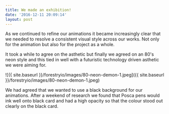 ```yaml
---
title: We made an exhibition!
date: '2016-12-11 20:09:14'
layout: post
---
```

As we continued to refine our animations it became increasingly clear that we needed to resolve a consistent visual style across our works. Not only for the animation but also for the project as a whole.

It took a while to agree on the asthetic but finally we agreed on an 80's neon style and this tied in well with a futuristic technology driven asthetic we were aiming for.

![{{ site.baseurl }}/forestryio/images/80-neon-demon-1.jpeg]({{ site.baseurl }}/forestryio/images/80-neon-demon-1.jpeg)

We had agreed that we wanted to use a black background for our animations. After a weekend of research we found that Posca pens would ink well onto black card and had a high opacity so that the colour stood out clearly on the black card.



